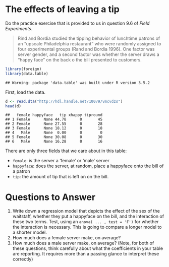 The effects of leaving a tip
================

Do the practice exercise that is provided to us in question 9.6 of
*Field Experiments*.

> Rind and Bordia studied the tipping behavior of lunchtime patrons of
> an “upscale Philadelphia restaurant” who were randomly assigned to
> four experimental groups (Rand and Bordia 1996). One factor was server
> gender, and a second factor was whether the server draws a “happy
> face” on the back o the bill presented to customers.

``` r
library(foreign)
library(data.table)
```

    ## Warning: package 'data.table' was built under R version 3.5.2

First, load the data.

``` r
d <- read.dta("http://hdl.handle.net/10079/vmcvdzs")
head(d)
```

    ##   female happyface   tip xhappy tipround
    ## 1 Female      None 44.78      0       45
    ## 2 Female      None 27.55      0       28
    ## 3 Female      None 18.12      0       18
    ## 4   Male      None  0.00      0        0
    ## 5 Female      None 30.08      0       30
    ## 6   Male      None 16.28      0       16

There are only three fields that we care about in this table:

  - `female`: is the server a ‘female’ or ‘male’ server
  - `happyface`: does the server, at random, place a happyface onto the
    bill of a patron
  - `tip`: the amount of tip that is left on on the bill.

# Questions to Answer

1.  Write down a regression model that depicts the effect of the sex of
    the waitstaff, whether they put a happyface on the bill, and the
    interaction of these two terms. Test, using an `anova( ... , test =
    'F')` for whether the interaction is necessary. This is going to
    compare a longer model to a shorter model.
2.  How much does a female server make, on average?
3.  How much does a male server make, on average? (Note, for both of
    these questions, think carefully about what the coefficients in your
    table are reporting. It requires more than a passing glance to
    interpret these correctly)
